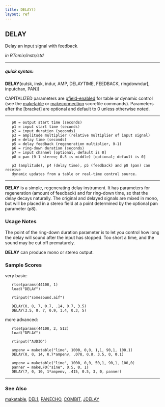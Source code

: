 ```yaml
---
title: DELAY()
layout: ref
---
```


## DELAY

Delay an input signal with feedback.

*in RTcmix/insts/std*  
  

-----

##### quick syntax:

**DELAY**(outsk, insk, indur, AMP, DELAYTIME, FEEDBACK, ringdowndur\[,
inputchan, PAN\])

CAPITALIZED parameters are [pfield-enabled](pfield-enabled.html) for
table or dynamic control (see the
[maketable](../scorefile/maketable.html) or
[makeconnection](../scorefile/makeconnection.html) scorefile
commands). Parameters after the \[bracket\] are optional and default to
0 unless otherwise noted.

-----

  
  

``` 
   p0 = output start time (seconds)
   p1 = input start time (seconds)
   p2 = input duration (seconds)
   p3 = amplitude multiplier (relative multiplier of input signal)
   p4 = delay time (seconds)
   p5 = delay feedback (regeneration multiplier, 0-1)
   p6 = ring-down duration (seconds)
   p7 = input channel [optional, default is 0]
   p8 = pan (0-1 stereo; 0.5 is middle) [optional; default is 0]

   p3 (amplitude), p4 (delay time), p5 (feedback) and p8 (pan) can receive
   dynamic updates from a table or real-time control source.
```

  

-----

  
**DELAY** is a simple, regenerating delay instrument. It has parameters
for regeneration (amount of feedback) and for ring-down time, so that
the delay decays naturally. The original and delayed signals are mixed
in mono, but will be placed in a stereo field at a point determined by
the optional pan parameter (p8).

### Usage Notes

The point of the ring-down duration parameter is to let you control how
long the delay will sound after the input has stopped. Too short a time,
and the sound may be cut off prematurely.

**DELAY** can produce mono or stereo output.

### Sample Scores

very basic:

``` 
   rtsetparams(44100, 1)
   load("DELAY")

   rtinput("somesound.aif")

   DELAY(0, 0, 7, 0.7, .14, 0.7, 3.5)
   DELAY(3.5, 0, 7, 0.9, 1.4, 0.3, 5)
```

  
  
more advanced:

``` 
   rtsetparams(44100, 2, 512)
   load("DELAY")

   rtinput("AUDIO")

   ampenv = maketable("line", 1000, 0,0, 1,1, 90,1, 100,1)
   DELAY(0, 0, 14, 0.7*ampenv, .078, 0.8, 3.5, 0, 0.1)

   ampenv = maketable("line", 1000, 0,0, 50,1, 90,1, 100,0)
   panner = makeLFO("sine", 0.5, 0, 1)
   DELAY(7, 0, 10, 1*ampenv, .415, 0.5, 3, 0, panner)
```

  

-----

### See Also

[maketable](../scorefile/maketable.html), [DEL1](DEL1.html),
[PANECHO](PANECHO.html), [COMBIT](COMBIT.html), [JDELAY](JDELAY.html)

